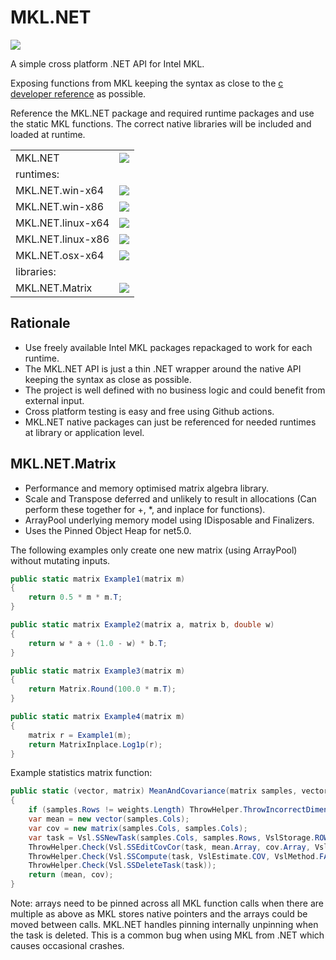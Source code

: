 # MKL.NET

<p>
<a href="https://github.com/AnthonyLloyd/MKL.NET/actions"><img src="https://github.com/AnthonyLloyd/MKL.NET/workflows/CI/badge.svg?branch=master"></a>
</p>

A simple cross platform .NET API for Intel MKL.

Exposing functions from MKL keeping the syntax as close to the
[c developer reference](https://software.intel.com/content/www/us/en/develop/documentation/mkl-developer-reference-c/top.html) as possible.

Reference the MKL.NET package and required runtime packages and use the static MKL functions.
The correct native libraries will be included and loaded at runtime.

<table>
<tr><td>MKL.NET</td><td><a href="https://www.nuget.org/packages/MKL.NET"><img src="https://buildstats.info/nuget/MKL.NET?includePreReleases=true" ></a></td></tr>
<tr><td>runtimes:</td></tr>
<tr><td>MKL.NET.win-x64</td><td><a href="https://www.nuget.org/packages/MKL.NET.win-x64"><img src="https://buildstats.info/nuget/MKL.NET.win-x64?includePreReleases=true" ></a></td></tr>
<tr><td>MKL.NET.win-x86</td><td><a href="https://www.nuget.org/packages/MKL.NET.win-x86"><img src="https://buildstats.info/nuget/MKL.NET.win-x86?includePreReleases=true" ></a></td></tr>
<tr><td>MKL.NET.linux-x64</td><td><a href="https://www.nuget.org/packages/MKL.NET.linux-x64"><img src="https://buildstats.info/nuget/MKL.NET.linux-x64?includePreReleases=true" ></a></td></tr>
<tr><td>MKL.NET.linux-x86</td><td><a href="https://www.nuget.org/packages/MKL.NET.linux-x86"><img src="https://buildstats.info/nuget/MKL.NET.linux-x86?includePreReleases=true" ></a></td></tr>
<tr><td>MKL.NET.osx-x64</td><td><a href="https://www.nuget.org/packages/MKL.NET.osx-x64"><img src="https://buildstats.info/nuget/MKL.NET.osx-x64?includePreReleases=true" ></a></td></tr>
<tr><td>libraries:</td></tr>
<tr><td>MKL.NET.Matrix</td><td><a href="https://www.nuget.org/packages/MKL.NET.Matrix"><img src="https://buildstats.info/nuget/MKL.NET.Matrix?includePreReleases=true" ></td></tr>
</table>

## Rationale

- Use freely available Intel MKL packages repackaged to work for each runtime.
- The MKL.NET API is just a thin .NET wrapper around the native API keeping the syntax as close as possible.
- The project is well defined with no business logic and could benefit from external input.
- Cross platform testing is easy and free using Github actions.
- MKL.NET native packages can just be referenced for needed runtimes at library or application level.

## MKL.NET.Matrix

- Performance and memory optimised matrix algebra library.
- Scale and Transpose deferred and unlikely to result in allocations (Can perform these together for +, *, and inplace for functions).
- ArrayPool underlying memory model using IDisposable and Finalizers.
- Uses the Pinned Object Heap for net5.0.

The following examples only create one new matrix (using ArrayPool) without mutating inputs.
```csharp
public static matrix Example1(matrix m)
{
    return 0.5 * m * m.T;
}

public static matrix Example2(matrix a, matrix b, double w)
{
    return w * a + (1.0 - w) * b.T;
}

public static matrix Example3(matrix m)
{
    return Matrix.Round(100.0 * m.T);
}

public static matrix Example4(matrix m)
{
    matrix r = Example1(m);
    return MatrixInplace.Log1p(r);
}
```

Example statistics matrix function:
```csharp
public static (vector, matrix) MeanAndCovariance(matrix samples, vector weights)
{
    if (samples.Rows != weights.Length) ThrowHelper.ThrowIncorrectDimensionsForOperation();
    var mean = new vector(samples.Cols);
    var cov = new matrix(samples.Cols, samples.Cols);
    var task = Vsl.SSNewTask(samples.Cols, samples.Rows, VslStorage.ROWS, samples.Array, weights.Array);
    ThrowHelper.Check(Vsl.SSEditCovCor(task, mean.Array, cov.Array, VslFormat.FULL, null, VslFormat.FULL));
    ThrowHelper.Check(Vsl.SSCompute(task, VslEstimate.COV, VslMethod.FAST));
    ThrowHelper.Check(Vsl.SSDeleteTask(task));
    return (mean, cov);
}
```

Note: arrays need to be pinned across all MKL function calls when there are multiple as above as MKL stores native pointers and the arrays could be moved between calls.
MKL.NET handles pinning internally unpinning when the task is deleted.
This is a common bug when using MKL from .NET which causes occasional crashes.
